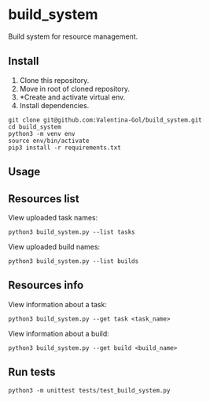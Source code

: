 # build_system
Build system for resource management.

## Install

1. Clone this repository.
2. Move in root of cloned repository.
3. *Create and activate virtual env.
4. Install dependencies.

```
git clone git@github.com:Valentina-Gol/build_system.git
cd build_system
python3 -m venv env
source env/bin/activate
pip3 install -r requirements.txt
```

## Usage
## Resources list
View uploaded task names:
```
python3 build_system.py --list tasks
```
View uploaded build names:
```
python3 build_system.py --list builds
```
## Resources info
View information about a task:
```
python3 build_system.py --get task <task_name>
```
View information about a build:
```
python3 build_system.py --get build <build_name>
```
## Run tests
```
python3 -m unittest tests/test_build_system.py 
```
